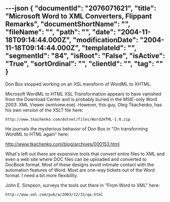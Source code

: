---json
{
  "documentId": "2076071621",
  "title": "Microsoft Word to XML Converters, Flippant Remarks",
  "documentShortName": "",
  "fileName": "",
  "path": "",
  "date": "2004-11-18T09:14:44.000Z",
  "modificationDate": "2004-11-18T09:14:44.000Z",
  "templateId": "",
  "segmentId": "84",
  "isRoot": "False",
  "isActive": "True",
  "sortOrdinal": "",
  "clientId": "",
  "tag": ""
}
---

Don Box stopped working on an XSL transform of WordML to XHTML.

Microsoft WordML to HTML XSL Transformation appears to have vanished from the Download Center and is probably buried in the MSIE-only Word 2003: XML Viewer (wmlview.exe). However, this guy, Oleg Tkachenko, has his own version of the XSLT file here:

    http://www.tkachenko.com/dotnet/files/Word2HTML-1.0.zip

He journals the mysterious behavior of Don Box in &quot;On transforming WordML to HTML again&quot; here:

   http://www.tkachenko.com/blog/archives/000153.html

What's left out there are expensive tools that convert entire files to XML and even a web site where DOC files can be uploaded and converted to DocBook format. Most of these designs avoid intimate contact with the automation features of Word. Most are one-way tickets out of the Word format. I need a bit more flexibility.

John E. Simpson, surveys the tools out there in &quot;From Word to XML&quot; here:

    http://www.xml.com/pub/a/2003/12/31/qa.html

